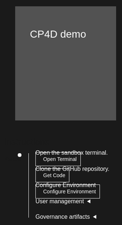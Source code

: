 <html>
<head>
  <meta name="viewport" content="width=device-width, initial-scale=1" />
  <script src="didact.js">
  </script>
  <style>
    html,
    div,
    body {
      background-color: #1a1a1a;
      font-family: "IBM Plex Sans", sans-serif;
      font-size: 16px;
      outline: none;
    }
    body {
      font-family: Helvetica, sans-serif;
    }
    /* The actual timeline (the vertical ruler) */
    .timeline {
      position: relative;
      max-width: 1200px;
      margin: 0 auto;
      margin-left: 50px;
    }
    .content p {
      margin: 0px;
    }
    .content .afterbutton {
      padding-top: 16px;
    }
    /* The actual timeline (the vertical ruler) */
    .timeline::after {
      content: "";
      position: absolute;
      width: 1px;
      background-color: white;
      top: 15px;
      bottom: -6px;
      left: 18px;
      margin-left: -2px;
    }
    /* Container around content */
    .container {
      padding: 0px 0px;
      width: 70%;
      align-content: left;
      margin: 0px 0px 0px 0px;
      margin-left: 25px;
      margin-top: 32px;
    }
    /* The circles on the timeline */
    .container::after {
      content: "";
      position: absolute;
      width: 10px;
      height: 10px;
      right: -6px;
      background-color: white;
      border: 0px solid #ff9f55;
      top: 15px;
      border-radius: 50%;
      z-index: 1;
      margin: 0px 0px 0px 0px;
    }
    /* The circles on the timeline */
    /* Place the container to the left */
    .left {
      left: 0px;
    }
    /* Place the container to the right */
    .right {
      left: 0px;
    }
    /* Add arrows to the left container (pointing right) */
    .left::before {
      content: " ";
      height: 0;
      top: 22px;
      width: 0;
      z-index: 1;
      right: 30px;
      border: medium solid white;
      border-width: 10px 0 10px 10px;
      border-color: transparent transparent transparent white;
    }
    /* Fix the circle for containers on the right side */
    .right::after {
      left: -13px;
    }
    /* The actual content */
    .content {
      padding: 5px 10px;
      color: white;
      background: transparent;
    }
    .button.is-dark.is-medium {
      font-family: "IBM Plex Sans", sans-serif;
      background: transparent;
      border-color: white;
      color: #fff;
      border: 1px solid white;
      padding: 10px;
      padding-left: 20px;
      margin-bottom: 13px;
      border-radius: 0px;
      min-width: 180px;
      font-size: 14px;
      text-align: left;
      min-height: 48px;
      margin: 0px;
      justify-content: left;
    }
    .button.is-dark.is-medium:hover {
      font-family: "IBM Plex Sans", sans-serif;
      background-color: #2a67f5;
      border-color: white;
      color: #fff;
      text-decoration: none;
    }
    .footer {
      display: flex;
      background-color: #343a3e;
      margin-top: 20px;
      padding: 0px;
      max-width: 1200px;
    }
    .github-icon {
      min-height: 100%;
      min-width: 100%;
      object-fit: cover;
      object-position: 250% 100px;
      opacity: 15%;
      bottom: 15px;
    }
    .image-content {
      padding: 5px 10px;
      background: transparent;
      color: black;
      position: absolute;
      font-size: 27px;
    }
    .image-div {
      position: relative;
      background-color: white;
      min-width: 50%;
      background-image: linear-gradient(rgba(255, 255, 255, 0.9), rgba(255, 255, 255, 0.9)),
        url("https://raw.githubusercontent.com/IBM/Developer-Playground/master/didact/images/github.svg");
      background-position: -50% 60px;
      background-repeat: no-repeat;
      padding-top: 20px;
      padding-left: 20px;
    }
    .image-btn {
      position: absolute;
      right: 0;
      bottom: 0%;
      background-color: #0062ff;
      width: 300px;
      padding: 0px;
      padding-bottom: 20px;
    }
    .image-link span {
      float: right;
      font-size: 32px;
      padding-right: 20px;
    }
    .image-btn .image-link:hover {
      text-decoration: none;
      color: white;
      background-color: #0353e9;
    }
    .image-btn a:hover {
      text-decoration: none;
      color: white;
    }
    .image-link {
      color: white;
      display: block;
      padding: 5px 10px 5px 10px;
      line-height: 28px;
      font-size: 16px;
    }
    .header {
      background-image: url("https://raw.githubusercontent.com/IBM/Developer-Playground/master/didact/images/video_insights.jpeg");
      background-position: right;
      width: 95%;
      min-height: 70px;
      display: inline-block;
      margin-top: 20px;
      margin-bottom: 20px;
      margin-left: 30px;
      margin-right: 30px;
      max-width: 1200px;
      background-repeat: no-repeat;
      background-size: 700px 500px;
    }
    .header .right-content {
      float: left;
      width: 50%;
      background-color: #525252;
      min-height: 270px;
      font-size: 16px;
    }
    .header .right-content h4 {
      background: none;
      color: white;
      padding-left: 25px;
      padding-right: 25px;
    }
    .header .right-content div {
      background: none;
      color: white;
      padding-left: 15px;
      padding-right: 25px;
      font-size: 14px;
      margin-bottom: 10px;
    }
    .header .right-content ul {
      margin: 0px;
      margin-left: 25px;
      margin-bottom: 10px;
      line-height: 16px;
    }
    .container a {
      color: #78a9ff;
      background-color: transparent;
      text-decoration: none;
    }
    .container a:visited {
      color: #8c43fc;
      background-color: transparent;
      text-decoration: none;
    }
    .apptitle {
      margin-left: 25px;
      margin-top: 20px;
      margin-bottom: 0px;
      font-size: 28px;
      color: white;
    }
    .subheading {
      margin-left: 25px;
      margin-top: 0px;
      margin-bottom: 0px;
      font-size: 16px;
      color: #c1c7cd;
    }
    .no-hover:hover {
      background-color: #0062ff !important;
    }
    .section {
      margin-top: 5px;
      margin-bottom: -50px;
    }
    a:hover {
      color: #a6c8ff;
      text-decoration: underline;
    }
    a:visited {
      color: #be95ff;
    }
    summary {
      float: left;
    }
    details>summary {
      list-style-image: url("https://raw.githubusercontent.com/IBM/Developer-Playground/development/didact/images/arrow-right.svg");
      direction: rtl;
    }
    details[open]>summary {
      list-style-image: url("https://raw.githubusercontent.com/IBM/Developer-Playground/development/didact/images/arrow-down.svg");
    }
  </style>
</head>
<body>
  <div class="header">
    <div class="right-content" style="padding-top: 40px">
      <div class="apptitle" style="font-size: 28px; color: white">CP4D demo</div>
      <div class="subheading"></div>
    </div>
  </div>
  <div class="section">
    <p style="font-size: 24px">Instructions</p>
    <p style="margin-bottom: 10px">Please follow all the below steps in proper sequence.</p>
  </div>
  <div class="timeline">
    <div style="margin-top: 0px; padding-top: 0px" class="container right">
      <div class="content">
        <p>Open the sandbox terminal.</p>
        <a class="button is-dark is-medium" title="Open Terminal"
          href="didact://?commandId=terminal-for-sandbox-container:new">Open Terminal</a>
      </div>
    </div>
    <div class="container right" style="margin-top: 0px; padding-top: 0px">
      <div class="content">
        <p>Clone the GitHub repository.</p>
        <a class="button is-dark is-medium" title="Get the Code"
          href="didact://?commandId=vscode.didact.sendNamedTerminalAString&&text=sandbox terminal$$git%20clone%20https://github.com/pgirishibm/wkc-api%20${CHE_PROJECTS_ROOT}/wkc-api">Get
          Code</a>
      </div>
    </div>
    <div style="margin-top: 0px; padding-top: 0px" class="container right">
      <div class="content">
        <p>Configure Environment</p>
        <a class="button is-dark is-medium" title="Configure Environment"
          href="didact://?commandId=vscode.didact.sendNamedTerminalAString&&text=sandbox terminal$$export TZHOSTNAME=datafabric.ibmcloudpack.com:12864;export WKCUSER=admin;export PASSWORD=CP4DDataFabric;pip3.8 install pandas python-decouple requests;cd /projects/wkc-api/notebooks/sandbox/">Configure
          Environment</a>
      </div>
    </div>
    <div style="margin-top: 0px; padding-top: 0px" class="container right">
      <div class="content">
        <details>
          <summary>User management</summary>
          <br><br>
          <div>
            <p>Select the option</p>
            <div style="float:left;padding-left:0px;" id="step1">
              <input type="radio" id="createusersoption" name="userselection" value="createusers" />
              <label for="createusers">Create Users</label>
            </div>
            <div style="float:left;padding-left:30px;">
              <input type="radio" id="updateusersoption" name="userselection" value="updateusers" />
              <label for="updateusers">Update Users</label><br />
            </div>
          </div>
          <div class="timeline" style="top: 35px; margin-left: 15px">
            <div id="createusersteps" style="display:none">
              <div id="createusers" class="container right">
                <div class="content">
                  <p style="margin-top:20px;">Configure new users</p>
                  <a class="button is-dark is-medium" title="Configure new users"
                    href="didact://?commandId=vscode.didact.sendNamedTerminalAString&&text=sandbox terminal$$python3.8 createUsers.py">Configure
                    new users
                  </a>
                </div>
              </div>
              <div id="createusers" class="container right">
                <div class="content">
                  <p>Create Users</p>
                  <a class="button is-dark is-medium" title="Create Users"
                    href="didact://?commandId=vscode.didact.sendNamedTerminalAString&&text=sandbox terminal$$python3.8 createUsers.py">Create
                    users</a>
                </div>
              </div>
              <div style="margin-top: 0px; padding-top: 0px" class="container right">
                <div class="content">
                  <p>List Users.</p>
                  <a class="button is-dark is-medium" title="List Users"
                    href="didact://?commandId=vscode.open&projectFilePath=wkc-api/notebooks/sandbox/users_export.csv">List
                    users</a>
                </div>
              </div>
            </div>
            <div id="updateusersteps" style="display:none">
              <div class="container right">
                <div class="content">
                  <p style="margin-top:20px;">Export User List</p>
                  <a class="button is-dark is-medium" title="Export User List"
                    href="didact://?commandId=vscode.didact.sendNamedTerminalAString&&text=sandbox terminal$$python3.8 exportUsers.py">Export
                    User List</a>
                </div>
              </div>
              <div id="updateusers" class="container right">
                <div class="content">
                  <p>Update New Users List.</p>
                  <a class="button is-dark is-medium" title="Update New Users List"
                    href="didact://?commandId=vscode.open&projectFilePath=wkc-api/notebooks/sandbox/new_users.csv">Update
                    New Users List</a>
                </div>
              </div>
              <div style="margin-top: 0px; padding-top: 0px" class="container right">
                <div class="content">
                  <p>List Users</p>
                  <a class="button is-dark is-medium" title="List Users"
                    href="didact://?commandId=vscode.open&projectFilePath=wkc-api/notebooks/sandbox/users_export.csv">List
                    Users</a>
                </div>
              </div>
            </div>
          </div>
        </details>
      </div>
    </div>
    <div class="container right">
      <div class="content">
        <details>
          <summary>Governance artifacts</summary>
          <br><br>
          <div>
            <p>Select the option</p>
            <div style="float:left;padding-left:0px;" id="step1">
              <input type="radio" id="createcategoriesopt" name="createcategoriesopt" value="createcategories" />
              <label for="createusers">Create new categories/terms</label>
            </div>
            <div style="float:left;padding-left:30px;">
              <input type="radio" id="updatecategoriesopt" name="createcategoriesopt" value="updatecategories" />
              <label for="updateusers">Update new categories/terms</label><br />
            </div>
          </div>
          <div class="timeline" style="top: 35px; margin-left: 15px">
            <div id="createcategoriessteps">
              <div class="container right">
                <div class="content">
                  <p style="margin-top:20px;">Configure new categories</p>
                  <a class="button is-dark is-medium" title="Create Users"
                    href="didact://?commandId=vscode.didact.sendNamedTerminalAString&&text=sandbox terminal$$python3.8 createUsers.py">Configure
                    new
                    categories</a>
                </div>
              </div>
              <div class="container right">
                <div class="content">
                  <p>Create categories</p>
                  <a class="button is-dark is-medium" title="Create Users"
                    href="didact://?commandId=vscode.didact.sendNamedTerminalAString&&text=sandbox terminal$$python3.8 createUsers.py">Create
                    categories</a>
                </div>
              </div>
              <div style="margin-top: 0px; padding-top: 0px" class="container right">
                <div class="content">
                  <p>List categories.</p>
                  <a class="button is-dark is-medium" title="List Users"
                    href="didact://?commandId=vscode.open&projectFilePath=wkc-api/notebooks/sandbox/users_export.csv">List
                    categories</a>
                </div>
              </div>
            </div>
            <div id="updatecategoriessteps">
              <div class="container right">
                <div class="content">
                  <p style="margin-top:20px;">Export User List</p>
                  <a class="button is-dark is-medium" title="Export User List"
                    href="didact://?commandId=vscode.didact.sendNamedTerminalAString&&text=sandbox terminal$$python3.8 exportUsers.py">Update
                    Categories</a>
                </div>
              </div>
              <div class="container right">
                <div class="content">
                  <p>Update New Users List.</p>
                  <a class="button is-dark is-medium" title="Update New Users List"
                    href="didact://?commandId=vscode.open&projectFilePath=wkc-api/notebooks/sandbox/new_users.csv">Update
                    Terms</a>
                </div>
              </div>
              <div style="margin-top: 0px; padding-top: 0px" class="container right">
                <div class="content">
                  <p>List terms</p>
                  <a class="button is-dark is-medium" title="List Users"
                    href="didact://?commandId=vscode.open&projectFilePath=wkc-api/notebooks/sandbox/users_export.csv">List
                    Terms</a>
                </div>
              </div>
            </div>
          </div>
        </details>
      </div>
    </div>
  </div>
</body>
</html>